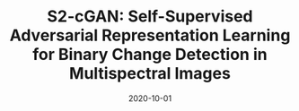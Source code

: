 ---
date: 2020-10-01

title: "S2-cGAN: Self-Supervised Adversarial Representation Learning for Binary Change Detection in Multispectral Images"

description: |
    This repository contains the code of the paper S2-cGAN: Self-Supervised Adversarial Representation Learning for Binary
    Change Detection in Multispectral Images. The model has been trained and tested on
    <a href="https://github.com/MinZHANG-WHU/FDCNN" target="_blank">Wordview 2 Dataset</a> for Binary Change Detection.
    The model is implemented in PyTorch.

repositories:
    - name: S2-cGAN @RSiM-Git
      link: https://git.tu-berlin.de/rsim/S2-cGAN

accompanying_paper:
    title: "S2-cGAN: Self-Supervised Adversarial Representation Learning for Binary Change Detection in Multispectral Images"
    link: https://arxiv.org/abs/1904.01258

contact_people:
    - name: Jose Luis Holgado Alvarez
      link:
    - name: Dr. Mahdyar Ravanbakhsh
      link: /team/members/mahdyar-ravanbakhsh
---